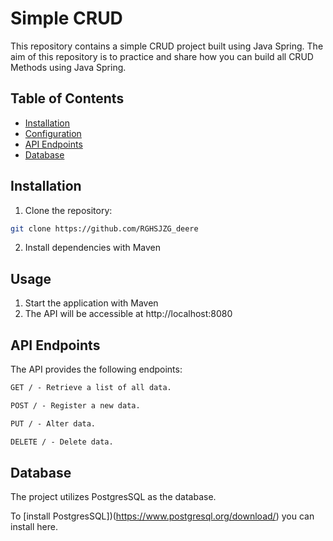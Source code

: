 # Simple CRUD
This repository contains a simple CRUD project built using Java Spring. The aim of this repository is to practice and share how you can build all CRUD Methods using Java Spring.


## Table of Contents

- [Installation](#installation)
- [Configuration](#configuration)
- [API Endpoints](#api-endpoints)
- [Database](#database)

## Installation

1. Clone the repository:

```bash
git clone https://github.com/RGHSJZG_deere
```

2. Install dependencies with Maven

## Usage

1. Start the application with Maven
2. The API will be accessible at http://localhost:8080


## API Endpoints
The API provides the following endpoints:

```markdown
GET / - Retrieve a list of all data.

POST / - Register a new data.

PUT / - Alter data.

DELETE / - Delete data.
```

## Database
The project utilizes PostgresSQL as the database.

To [install PostgresSQL])(https://www.postgresql.org/download/) you can install here.
